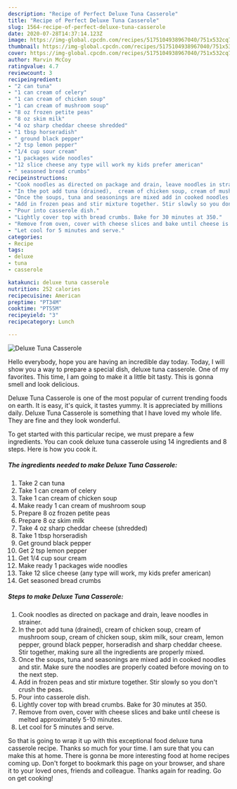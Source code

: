 ```yaml
---
description: "Recipe of Perfect Deluxe Tuna Casserole"
title: "Recipe of Perfect Deluxe Tuna Casserole"
slug: 1564-recipe-of-perfect-deluxe-tuna-casserole
date: 2020-07-28T14:37:14.123Z
image: https://img-global.cpcdn.com/recipes/5175104938967040/751x532cq70/deluxe-tuna-casserole-recipe-main-photo.jpg
thumbnail: https://img-global.cpcdn.com/recipes/5175104938967040/751x532cq70/deluxe-tuna-casserole-recipe-main-photo.jpg
cover: https://img-global.cpcdn.com/recipes/5175104938967040/751x532cq70/deluxe-tuna-casserole-recipe-main-photo.jpg
author: Marvin McCoy
ratingvalue: 4.7
reviewcount: 3
recipeingredient:
- "2 can tuna"
- "1 can cream of celery"
- "1 can cream of chicken soup"
- "1 can cream of mushroom soup"
- "8 oz frozen petite peas"
- "8 oz skim milk"
- "4 oz sharp cheddar cheese shredded"
- "1 tbsp horseradish"
- " ground black pepper"
- "2 tsp lemon pepper"
- "1/4 cup sour cream"
- "1 packages wide noodles"
- "12 slice cheese any type will work my kids prefer american"
- " seasoned bread crumbs"
recipeinstructions:
- "Cook noodles as directed on package and drain, leave noodles in strainer."
- "In the pot add tuna (drained),  cream of chicken soup, cream of mushroom soup, cream of chicken soup, skim milk, sour cream, lemon pepper, ground black pepper, horseradish and sharp cheddar cheese. Stir together, making sure all the ingredients are properly mixed."
- "Once the soups, tuna and seasonings are mixed add in cooked noodles and stir. Make sure the noodles are properly coated before moving on to the next step."
- "Add in frozen peas and stir mixture together. Stir slowly so you don&#39;t crush the peas."
- "Pour into casserole dish."
- "Lightly cover top with bread crumbs. Bake for 30 minutes at 350."
- "Remove from oven, cover with cheese slices and bake until cheese is melted approximately 5-10 minutes."
- "Let cool for 5 minutes and serve."
categories:
- Recipe
tags:
- deluxe
- tuna
- casserole

katakunci: deluxe tuna casserole 
nutrition: 252 calories
recipecuisine: American
preptime: "PT34M"
cooktime: "PT55M"
recipeyield: "3"
recipecategory: Lunch

---
```



![Deluxe Tuna Casserole](https://img-global.cpcdn.com/recipes/5175104938967040/751x532cq70/deluxe-tuna-casserole-recipe-main-photo.jpg)

Hello everybody, hope you are having an incredible day today. Today, I will show you a way to prepare a special dish, deluxe tuna casserole. One of my favorites. This time, I am going to make it a little bit tasty. This is gonna smell and look delicious.

Deluxe Tuna Casserole is one of the most popular of current trending foods on earth. It is easy, it's quick, it tastes yummy. It is appreciated by millions daily. Deluxe Tuna Casserole is something that I have loved my whole life. They are fine and they look wonderful.




To get started with this particular recipe, we must prepare a few ingredients. You can cook deluxe tuna casserole using 14 ingredients and 8 steps. Here is how you cook it.

<!--inarticleads1-->

##### The ingredients needed to make Deluxe Tuna Casserole:

1. Take 2 can tuna
1. Take 1 can cream of celery
1. Take 1 can cream of chicken soup
1. Make ready 1 can cream of mushroom soup
1. Prepare 8 oz frozen petite peas
1. Prepare 8 oz skim milk
1. Take 4 oz sharp cheddar cheese (shredded)
1. Take 1 tbsp horseradish
1. Get  ground black pepper
1. Get 2 tsp lemon pepper
1. Get 1/4 cup sour cream
1. Make ready 1 packages wide noodles
1. Take 12 slice cheese (any type will work, my kids prefer american)
1. Get  seasoned bread crumbs




<!--inarticleads2-->

##### Steps to make Deluxe Tuna Casserole:

1. Cook noodles as directed on package and drain, leave noodles in strainer.
1. In the pot add tuna (drained),  cream of chicken soup, cream of mushroom soup, cream of chicken soup, skim milk, sour cream, lemon pepper, ground black pepper, horseradish and sharp cheddar cheese. Stir together, making sure all the ingredients are properly mixed.
1. Once the soups, tuna and seasonings are mixed add in cooked noodles and stir. Make sure the noodles are properly coated before moving on to the next step.
1. Add in frozen peas and stir mixture together. Stir slowly so you don&#39;t crush the peas.
1. Pour into casserole dish.
1. Lightly cover top with bread crumbs. Bake for 30 minutes at 350.
1. Remove from oven, cover with cheese slices and bake until cheese is melted approximately 5-10 minutes.
1. Let cool for 5 minutes and serve.




So that is going to wrap it up with this exceptional food deluxe tuna casserole recipe. Thanks so much for your time. I am sure that you can make this at home. There is gonna be more interesting food at home recipes coming up. Don't forget to bookmark this page on your browser, and share it to your loved ones, friends and colleague. Thanks again for reading. Go on get cooking!
